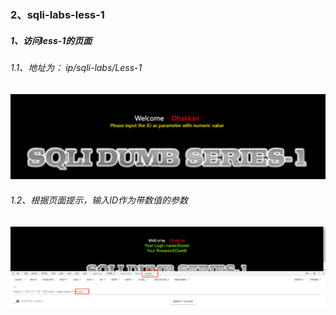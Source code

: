 ### 2、sqli-labs-less-1

##### 1、访问less-1的页面
###### 1.1、地址为： ip/sqli-labs/Less-1
![Alt text](./../../images/sql/less-1.png 'less-1')

###### 1.2、根据页面提示，输入ID作为带数值的参数
![Alt text](./../../images/sql/less-1-id.png 'id参数')